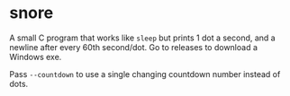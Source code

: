 # snore

A small C program that works like `sleep` but prints 1 dot a second, and a
newline after every 60th second/dot. Go to releases to download a Windows exe.

Pass `--countdown` to use a single changing countdown number instead of dots.
